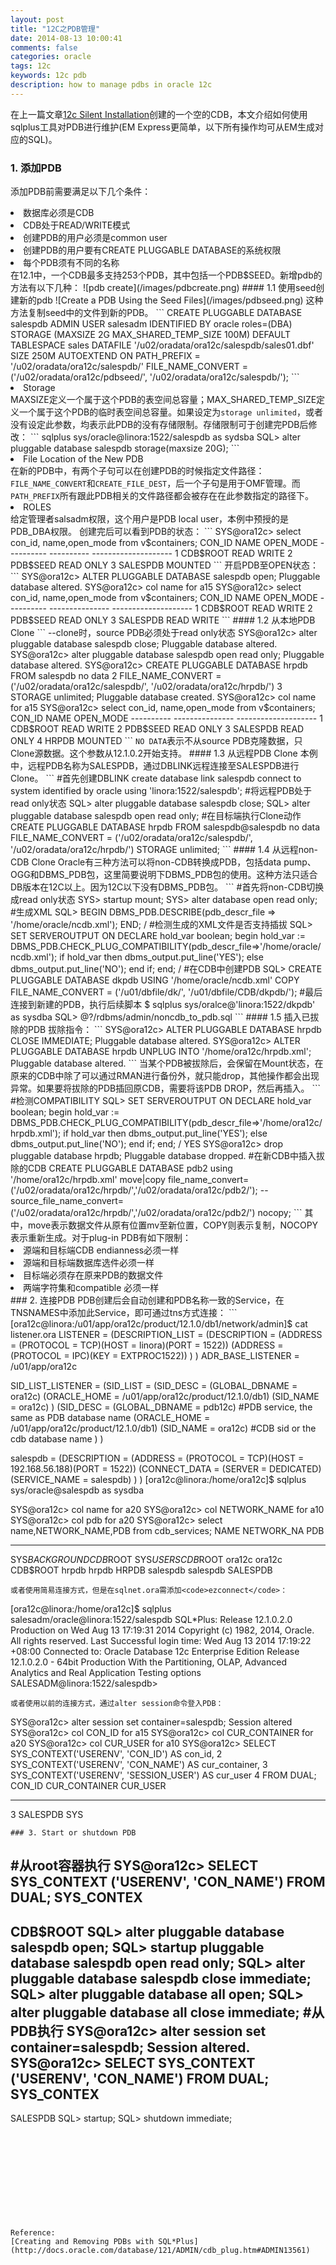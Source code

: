 ```yaml
---
layout: post
title: "12C之PDB管理"
date: 2014-08-13 10:00:41
comments: false
categories: oracle
tags: 12c
keywords: 12c pdb
description: how to manage pdbs in oracle 12c
---
```

在上一篇文章[12c Silent Installation](/12c-silent-installation.html)创建的一个空的CDB，本文介绍如何使用sqlplus工具对PDB进行维护(EM Express更简单，以下所有操作均可从EM生成对应的SQL)。
<!--more-->
### 1. 添加PDB
添加PDB前需要满足以下几个条件：
<li>数据库必须是CDB</li>
<li>CDB处于READ/WRITE模式</li>
<li>创建PDB的用户必须是common user</li>
<li>创建PDB的用户要有CREATE PLUGGABLE DATABASE的系统权限</li>
<li>每个PDB须有不同的名称</li>
在12.1中，一个CDB最多支持253个PDB，其中包括一个PDB$SEED。新增pdb的方法有以下几种：
![pdb create](/images/pdbcreate.png)
#### 1.1 使用seed创建新的pdb
![Create a PDB Using the Seed Files](/images/pdbseed.png)
这种方法复制seed中的文件到新的PDB。
```
CREATE PLUGGABLE DATABASE salespdb ADMIN USER salesadm IDENTIFIED BY oracle roles=(DBA)
  STORAGE (MAXSIZE 2G MAX_SHARED_TEMP_SIZE 100M)
  DEFAULT TABLESPACE sales 
    DATAFILE '/u02/oradata/ora12c/salespdb/sales01.dbf' SIZE 250M AUTOEXTEND ON
  PATH_PREFIX = '/u02/oradata/ora12c/salespdb/'
  FILE_NAME_CONVERT = ('/u02/oradata/ora12c/pdbseed/', '/u02/oradata/ora12c/salespdb/');
```
<li>Storage</li>
MAXSIZE定义一个属于这个PDB的表空间总容量；MAX_SHARED_TEMP_SIZE定义一个属于这个PDB的临时表空间总容量。如果设定为<code>storage unlimited</code>，或者没有设定此参数，均表示此PDB的没有存储限制。存储限制可于创建完PDB后修改：
```
sqlplus sys/oracle@linora:1522/salespdb as sydsba
SQL> alter pluggable database salespdb storage(maxsize 20G);
```
<li>File Location of the New PDB</li>
在新的PDB中，有两个子句可以在创建PDB的时候指定文件路径：<code>FILE_NAME_CONVERT</code>和<code>CREATE_FILE_DEST</code>，后一个子句是用于OMF管理。而<code>PATH_PREFIX</code>所有跟此PDB相关的文件路径都会被存在在此参数指定的路径下。
<li>ROLES</li>
给定管理者salsadm权限，这个用户是PDB local user，本例中预授的是PDB_DBA权限。  
创建完后可以看到PDB的状态：
```
SYS@ora12c> select con_id, name,open_mode from v$containers;
    CON_ID NAME       OPEN_MODE
---------- ---------- --------------------
         1 CDB$ROOT   READ WRITE
         2 PDB$SEED   READ ONLY
         3 SALESPDB   MOUNTED
```
开启PDB至OPEN状态：
```
SYS@ora12c> ALTER PLUGGABLE DATABASE salespdb open;
Pluggable database altered.
SYS@ora12c> col name for a15
SYS@ora12c> select con_id, name,open_mode from v$containers;
    CON_ID NAME            OPEN_MODE
---------- --------------- --------------------
         1 CDB$ROOT        READ WRITE
         2 PDB$SEED        READ ONLY
         3 SALESPDB        READ WRITE
```
#### 1.2 从本地PDB Clone
```
--clone时，source PDB必须处于read only状态
SYS@ora12c> alter pluggable database salespdb close;
Pluggable database altered.
SYS@ora12c> alter pluggable database salespdb open read only;
Pluggable database altered.
SYS@ora12c> CREATE PLUGGABLE DATABASE hrpdb FROM salespdb no data
  2  FILE_NAME_CONVERT = ('/u02/oradata/ora12c/salespdb/', '/u02/oradata/ora12c/hrpdb/')
  3  STORAGE unlimited;
Pluggable database created.
SYS@ora12c> col name for a15
SYS@ora12c> select con_id, name,open_mode from v$containers;
    CON_ID NAME            OPEN_MODE
---------- --------------- --------------------
         1 CDB$ROOT        READ WRITE
         2 PDB$SEED        READ ONLY
         3 SALESPDB        READ ONLY
         4 HRPDB           MOUNTED
```
<code>NO DATA</code>表示不从source PDB克隆数据，只Clone源数据。这个参数从12.1.0.2开始支持。
#### 1.3 从远程PDB Clone
本例中，远程PDB名称为SALESPDB，通过DBLINK远程连接至SALESPDB进行Clone。
```
#首先创建DBLINK
create database link salespdb
connect to system identified by oracle
using 'linora:1522/salespdb';
#将远程PDB处于read only状态
SQL> alter pluggable database salespdb close;
SQL> alter pluggable database salespdb open read only;
#在目标端执行Clone动作
CREATE PLUGGABLE DATABASE hrpdb FROM salespdb@salespdb no data
FILE_NAME_CONVERT = ('/u02/oradata/ora12c/salespdb/', '/u02/oradata/ora12c/hrpdb/')
STORAGE unlimited;
```
#### 1.4 从远程non-CDB Clone
Oracle有三种方法可以将non-CDB转换成PDB，包括data pump、OGG和DBMS_PDB包，这里简要说明下DBMS_PDB包的使用。这种方法只适合DB版本在12C以上。因为12C以下没有DBMS_PDB包。
```
#首先将non-CDB切换成read only状态
SYS> startup mount;
SYS> alter database open read only;
#生成XML
SQL> BEGIN
DBMS_PDB.DESCRIBE(pdb_descr_file => '/home/oracle/ncdb.xml');
END;
/
#检测生成的XML文件是否支持插拔
SQL> SET SERVEROUTPUT ON
DECLARE
hold_var boolean;
begin
hold_var := DBMS_PDB.CHECK_PLUG_COMPATIBILITY(pdb_descr_file=>'/home/oracle/ncdb.xml');
if hold_var then
dbms_output.put_line('YES');
else
dbms_output.put_line('NO');
end if;
end;
/
#在CDB中创建PDB
SQL> CREATE PLUGGABLE DATABASE dkpdb
USING '/home/oracle/ncdb.xml'
COPY
FILE_NAME_CONVERT = ('/u01/dbfile/dk/',
'/u01/dbfile/CDB/dkpdb/');
#最后连接到新建的PDB，执行后续脚本
$ sqlplus sys/oralce@'linora:1522/dkpdb' as sysdba
SQL> @?/rdbms/admin/noncdb_to_pdb.sql
```
#### 1.5 插入已拔除的PDB
拔除指令：
```
SYS@ora12c> ALTER PLUGGABLE DATABASE hrpdb CLOSE IMMEDIATE;
Pluggable database altered.
SYS@ora12c> ALTER PLUGGABLE DATABASE hrpdb UNPLUG INTO '/home/ora12c/hrpdb.xml';
Pluggable database altered.
```
当某个PDB被拔除后，会保留在Mount状态，在原来的CDB中除了可以通过RMAN进行备份外，就只能drop，其他操作都会出现异常。如果要将拔除的PDB插回原CDB，需要将该PDB DROP，然后再插入。
```
#检测COMPATIBILITY
SQL> SET SERVEROUTPUT ON
DECLARE
hold_var boolean;
begin
hold_var := DBMS_PDB.CHECK_PLUG_COMPATIBILITY(pdb_descr_file=>'/home/ora12c/hrpdb.xml');
if hold_var then
dbms_output.put_line('YES');
else
dbms_output.put_line('NO');
end if;
end;
/
YES
SYS@ora12c> drop pluggable database hrpdb;
Pluggable database dropped.
#在新CDB中插入拔除的CDB
CREATE PLUGGABLE DATABASE pdb2 using '/home/ora12c/hrpdb.xml'
move|copy
file_name_convert=('/u02/oradata/ora12c/hrpdb/','/u02/oradata/ora12c/pdb2/');
--source_file_name_convert=('/u02/oradata/ora12c/hrpdb/','/u02/oradata/ora12c/pdb2/') nocopy;
```
其中，move表示数据文件从原有位置mv至新位置，COPY则表示复制，NOCOPY表示重新生成。对于plug-in PDB有如下限制：
<li>源端和目标端CDB endianness必须一样</li>
<li>源端和目标端数据库选件必须一样</li>
<li>目标端必须存在原来PDB的数据文件</li>
<li>两端字符集和compatible 必须一样</li>
### 2. 连接PDB
PDB创建后会自动创建和PDB名称一致的Service，在TNSNAMES中添加此Service，即可通过tns方式连接：
```
[ora12c@linora:/u01/app/ora12c/product/12.1.0/db1/network/admin]$ cat listener.ora 
LISTENER =
  (DESCRIPTION_LIST =
    (DESCRIPTION =
      (ADDRESS = (PROTOCOL = TCP)(HOST = linora)(PORT = 1522))
      (ADDRESS = (PROTOCOL = IPC)(KEY = EXTPROC1522))
    )
  )
ADR_BASE_LISTENER = /u01/app/ora12c

SID_LIST_LISTENER =
(SID_LIST = 
   (SID_DESC =
     (GLOBAL_DBNAME = ora12c)
     (ORACLE_HOME = /u01/app/ora12c/product/12.1.0/db1)
     (SID_NAME = ora12c)
     )
   (SID_DESC =
     (GLOBAL_DBNAME = pdb12c) #PDB service, the same as PDB database name
     (ORACLE_HOME = /u01/app/ora12c/product/12.1.0/db1)
     (SID_NAME = ora12c)   #CDB sid or the cdb database name
     )
)

salespdb =
  (DESCRIPTION =
    (ADDRESS = (PROTOCOL = TCP)(HOST = 192.168.56.188)(PORT = 1522))
    (CONNECT_DATA =
      (SERVER = DEDICATED)
      (SERVICE_NAME = salespdb)
    )
  )
[ora12c@linora:/home/ora12c]$ sqlplus sys/oracle@salespdb as sysdba

SYS@ora12c> col name for a20
SYS@ora12c> col NETWORK_NAME for a10
SYS@ora12c> col pdb for a20
SYS@ora12c> select name,NETWORK_NAME,PDB from cdb_services;
NAME                 NETWORK_NA PDB
-------------------- ---------- --------------------
SYS$BACKGROUND                  CDB$ROOT
SYS$USERS                       CDB$ROOT
ora12c               ora12c     CDB$ROOT
hrpdb                hrpdb      HRPDB
salespdb             salespdb   SALESPDB
```
或者使用简易连接方式，但是在sqlnet.ora需添加<code>ezconnect</code>：
```
[ora12c@linora:/home/ora12c]$ sqlplus salesadm/oracle@linora:1522/salespdb
SQL*Plus: Release 12.1.0.2.0 Production on Wed Aug 13 17:19:31 2014
Copyright (c) 1982, 2014, Oracle.  All rights reserved.
Last Successful login time: Wed Aug 13 2014 17:19:22 +08:00
Connected to:
Oracle Database 12c Enterprise Edition Release 12.1.0.2.0 - 64bit Production
With the Partitioning, OLAP, Advanced Analytics and Real Application Testing options
SALESADM@linora:1522/salespdb>
```
或者使用以前的连接方式，通过alter session命令登入PDB：
```
SYS@ora12c> alter session set container=salespdb;
Session altered
SYS@ora12c> col CON_ID for a15
SYS@ora12c> col CUR_CONTAINER for a20
SYS@ora12c> col CUR_USER for a10
SYS@ora12c> SELECT SYS_CONTEXT('USERENV', 'CON_ID') AS con_id,
  2  SYS_CONTEXT('USERENV', 'CON_NAME') AS cur_container,
  3  SYS_CONTEXT('USERENV', 'SESSION_USER') AS cur_user
  4  FROM DUAL;
CON_ID          CUR_CONTAINER        CUR_USER
--------------- -------------------- ----------
3               SALESPDB             SYS
```
### 3. Start or shutdown PDB

```
#从root容器执行
SYS@ora12c> SELECT SYS_CONTEXT ('USERENV', 'CON_NAME') FROM DUAL;
SYS_CONTEX
----------
CDB$ROOT
SQL> alter pluggable database salespdb open;
SQL> startup pluggable database salespdb open read only;
SQL> alter pluggable database salespdb close immediate;
SQL> alter pluggable database all open;
SQL> alter pluggable database all close immediate;
#从PDB执行
SYS@ora12c> alter session set container=salespdb;
Session altered.
SYS@ora12c> SELECT SYS_CONTEXT ('USERENV', 'CON_NAME') FROM DUAL;
SYS_CONTEX
----------
SALESPDB
SQL> startup;
SQL> shutdown immediate;
```











Reference:  
[Creating and Removing PDBs with SQL*Plus](http://docs.oracle.com/database/121/ADMIN/cdb_plug.htm#ADMIN13561)
